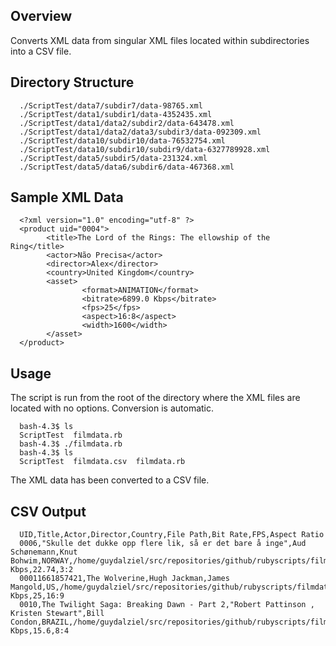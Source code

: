 ## Overview ##
Converts XML data from singular XML files located within subdirectories into a CSV file.
## Directory Structure ##
```
  ./ScriptTest/data7/subdir7/data-98765.xml
  ./ScriptTest/data1/subdir1/data-4352435.xml
  ./ScriptTest/data1/data2/subdir2/data-643478.xml
  ./ScriptTest/data1/data2/data3/subdir3/data-092309.xml
  ./ScriptTest/data10/subdir10/data-76532754.xml
  ./ScriptTest/data10/subdir10/subdir9/data-6327789928.xml
  ./ScriptTest/data5/subdir5/data-231324.xml
  ./ScriptTest/data5/data6/subdir6/data-467368.xml
```
## Sample XML Data ##
```
  <?xml version="1.0" encoding="utf-8" ?>
  <product uid="0004">
        <title>The Lord of the Rings: The ellowship of the Ring</title>
        <actor>Não Precisa</actor>
        <director>Alex</director>
        <country>United Kingdom</country>
        <asset>
                <format>ANIMATION</format>
                <bitrate>6899.0 Kbps</bitrate>
                <fps>25</fps>
                <aspect>16:8</aspect>
                <width>1600</width>
        </asset>
  </product>
```

## Usage ##
The script is run from the root of the directory where the XML files are located with no options. Conversion is automatic.
```
  bash-4.3$ ls
  ScriptTest  filmdata.rb
  bash-4.3$ ./filmdata.rb 
  bash-4.3$ ls
  ScriptTest  filmdata.csv  filmdata.rb
```
The XML data has been converted to a CSV file.

## CSV Output ##
```
  UID,Title,Actor,Director,Country,File Path,Bit Rate,FPS,Aspect Ratio
  0006,"Skulle det dukke opp flere lik, så er det bare å inge",Aud Schønemann,Knut Bohwim,NORWAY,/home/guydalziel/src/repositories/github/rubyscripts/filmdata/ScriptTest/data7/subdir7/0006/PRORES,23495.9 Kbps,22.74,3:2
  00011661857421,The Wolverine,Hugh Jackman,James Mangold,US,/home/guydalziel/src/repositories/github/rubyscripts/filmdata/ScriptTest/data1/subdir1/00011661857421/MXF,9000.0 Kbps,25,16:9
  0010,The Twilight Saga: Breaking Dawn - Part 2,"Robert Pattinson , Kristen Stewart",Bill Condon,BRAZIL,/home/guydalziel/src/repositories/github/rubyscripts/filmdata/ScriptTest/data1/data2/subdir2/0010/IMX,23.5 Kbps,15.6,8:4
```
